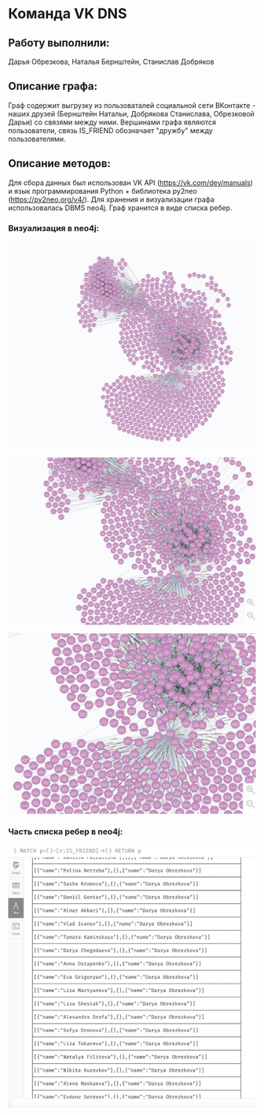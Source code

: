 # Команда VK DNS

## Работу выполнили:
Дарья Обрезкова, Наталья Бернштейн, Станислав Добряков

## Описание графа:
Граф содержит выгрузку из пользоваталей социальной сети ВКонтакте - наших друзей (Бернштейн Натальи, Добрякова Станислава, Обрезковой Дарьи) со связями между ними. Вершинами графа являются пользователи, связь IS_FRIEND обозначает "дружбу" между пользователями.

## Описание методов:
Для сбора данных был использован VK API (https://vk.com/dev/manuals) и язык программирования Python + библиотека py2neo (https://py2neo.org/v4/). Для хранения и визуализации графа использовалась DBMS neo4j.
Граф хранится в виде списка ребер.

### Визуализация в neo4j:
![GitHub Logo](1g.jpg)

![GitHub Logo](2g.jpg)

![GitHub Logo](3g.jpg)

### Часть списка ребер в neo4j:

![GitHub Logo](4g.jpg)
